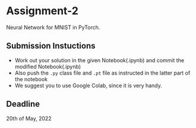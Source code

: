 # Assignment-2
Neural Network for MNIST in PyTorch.

## Submission Instuctions

* Work out your solution in the given Notebook(.ipynb) and commit the modified Notebook(.ipynb)
* Also push the ```.py``` class file and ```.pt``` file as instructed in the latter part of the notebook
* We suggest you to use Google Colab, since it is very handy.

## Deadline
20th of May, 2022
